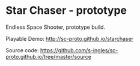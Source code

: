 # Star Chaser - prototype
Endless Space Shooter, prototype build.

Playable Demo: http://sc-proto.github.io/starchaser

Source code: https://github.com/s-ingles/sc-proto.github.io/tree/master/source
